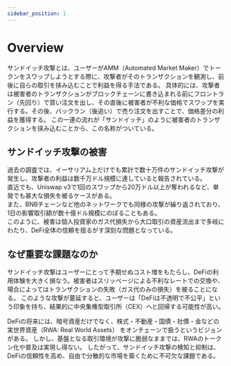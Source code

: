 ```yaml
---
sidebar_position: 1
---
```


# Overview

サンドイッチ攻撃とは、ユーザーがAMM（Automated Market Maker）でトークンをスワップしようとする際に、攻撃者がそのトランザクションを観測し、前後に自らの取引を挟み込むことで利益を得る手法である。
具体的には、攻撃者は被害者のトランザクションがブロックチェーンに書き込まれる前にフロントラン（先回り）で買い注文を出し、その直後に被害者が不利な価格でスワップを実行する。その後、バックラン（後追い）で売り注文を出すことで、価格差分の利益を獲得する。
この一連の流れが「サンドイッチ」のように被害者のトランザクションを挟み込むことから、この名称がついている。

## サンドイッチ攻撃の被害
過去の調査では、イーサリアム上だけでも累計で数十万件のサンドイッチ攻撃が発生し、攻撃者の利益は数千万ドル規模に達していると報告されている。  
直近でも、Uniswap v3で1回のスワップから20万ドル以上が奪われるなど、単発でも甚大な損失を被るケースがある。  
また、BNBチェーンなど他のネットワークでも同様の攻撃が繰り返されており、1日の影響取引額が数十億ドル規模にのぼることもある。  
このように、被害は個人投資家のガス代損失から大口取引の資産流出まで多岐にわたり、DeFi全体の信頼を揺るがす深刻な問題となっている。

## なぜ重要な課題なのか
サンドイッチ攻撃はユーザーにとって予期せぬコスト増をもたらし、DeFiの利用体験を大きく損なう。被害者はスリッページによる不利なレートでの交換や、場合によってはトランザクションの失敗（ガス代のみの損失）を被ることになる。
このような攻撃が蔓延すると、ユーザーは「DeFiは不透明で不公平」という印象を持ち、結果的に中央集権型取引所（CEX）へと回帰する可能性が高い。

DeFiの将来には、暗号資産だけでなく、株式・不動産・国債・社債・金などの 実世界資産（RWA: Real World Assets） をオンチェーンで扱うというビジョンがある。
しかし、基盤となる取引環境が攻撃に脆弱なままでは、RWAのトークン化や普及は実現し得ない。
したがって、サンドイッチ攻撃の検知と抑制は、DeFiの信頼性を高め、自由で分散的な市場を築くために不可欠な課題である。
